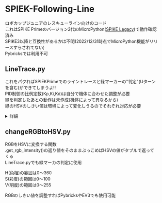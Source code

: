 # SPIEK-Following-Line
ロボカップジュニアのレスキューライン向けのコード  
これはSPIKE Primeのバージョン2代のMicroPython([SPIKE Legacy](https://spikelegacy.legoeducation.com/))で動作確認済み  
SPIKE3以降と互換性があるかは不明(2022/12/31時点でMicroPython機能がリリースすらされてない)  
Pybricksでは利用不可  

## LineTrace.py
これをパクればSPIEKPrimeでのライントレースと緑マーカーの"判定"(Uターンを含む)ができてしまうよ!!  
PID制御の比例定数(Kp,Ki,Kd)は自分で機体に合わせた調整が必要  
緑を判定したあとの動作は未作成(機体によって異なるから)  
緑のHSVのしきい値は環境によって変化しうるのでそれぞれ対応が必要

<details><summary>詳細</summary><div>

### 制御周期
制御周期は7.3ms前後  
関数化では0.1ms程度しか変化しなかった  
ネイティブコードエミッターはそもそもSPIKE Primeのアプリではエンコードできなかった=>`SyntaxError: invalid micropython decorator`  
バイパーコードエミッターも同様  
進むスピードは`basic_speed`で設定(デフォルトは30)

### 基本的なフロー
RGBのGの値をもとにPID制御をし、それと同時にRGBをHSVに変換して緑マーカの判定をする  
デフォルトでの緑の範囲はHue(色相)が150~180、Saturation(彩度)が20以上、Value(明度)が10以上になっている(だいぶ緩め)  
緑発見後は50度前進しつつ反対側にも緑マーカーがないかを確認 ※この後モーターは一時停止する  
反対にも緑マーカーがある(つまりUターンの指示である)と`u_turn()`関数に飛ぶ  

無限ループなのでボタンを押すまでは永遠に停止しない
</div></details>

## changeRGBtoHSV.py
RGBをHSVに変換する関数  
.get_rgb_intensity()の返り値をそのままぶっこめばHSVの値がタプルで返ってくる  
LineTrace.pyでも緑マーカの判定に使用  

H(色相)の範囲は0〜360  
S(彩度)の範囲は0〜100  
V(明度)の範囲は0〜255  

RGBのしきい値を調整すればPybricksやEV3でも使用可能
